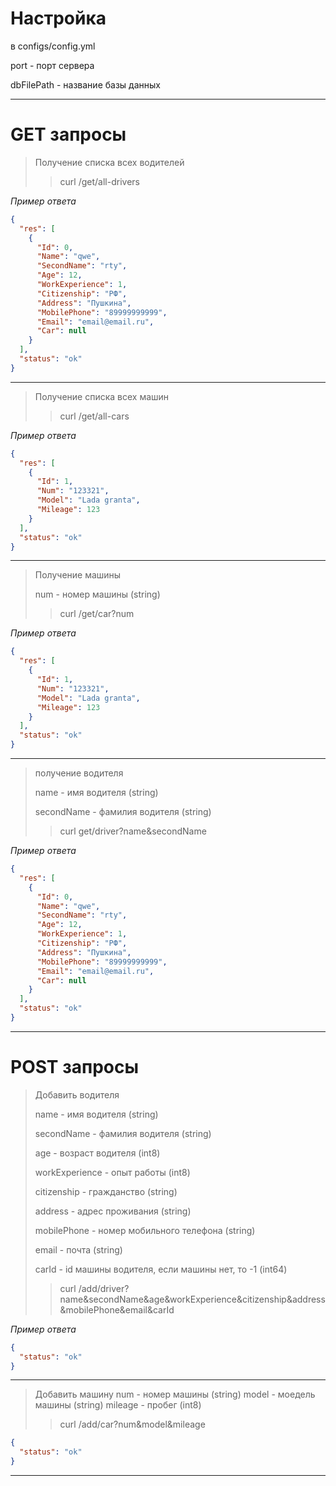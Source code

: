 # Настройка
в configs/config.yml

port - порт сервера

dbFilePath - название базы данных 

---

# GET запросы

> Получение списка всех водителей
> > curl /get/all-drivers
>  
_Пример ответа_
```json
{
  "res": [
    {
      "Id": 0,
      "Name": "qwe",
      "SecondName": "rty",
      "Age": 12,
      "WorkExperience": 1,
      "Citizenship": "РФ",
      "Address": "Пушкина",
      "MobilePhone": "89999999999",
      "Email": "email@email.ru",
      "Car": null
    }
  ],
  "status": "ok"
}
```
---
> Получение списка всех машин
> > curl /get/all-cars

_Пример ответа_
```json
{
  "res": [
    {
      "Id": 1,
      "Num": "123321",
      "Model": "Lada granta",
      "Mileage": 123
    }
  ],
  "status": "ok"
}
```
---
> Получение машины
> 
> num - номер машины (string)
> > curl /get/car?num
>

_Пример ответа_
```json
{
  "res": [
    {
      "Id": 1,
      "Num": "123321",
      "Model": "Lada granta",
      "Mileage": 123
    }
  ],
  "status": "ok"
}
```
---
> получение водителя
> 
> name - имя водителя (string)
> 
> secondName - фамилия водителя (string)
> > curl get/driver?name&secondName
> 
_Пример ответа_
```json
{
  "res": [
    {
      "Id": 0,
      "Name": "qwe",
      "SecondName": "rty",
      "Age": 12,
      "WorkExperience": 1,
      "Citizenship": "РФ",
      "Address": "Пушкина",
      "MobilePhone": "89999999999",
      "Email": "email@email.ru",
      "Car": null
    }
  ],
  "status": "ok"
}
```
---
# POST запросы
>Добавить водителя
> 
> name - имя водителя (string)
> 
> secondName - фамилия водителя (string)
> 
> age - возраст водителя (int8)
> 
> workExperience - опыт работы (int8)
> 
> citizenship - гражданство (string)
> 
> address - адрес проживания (string)
> 
> mobilePhone - номер мобильного телефона (string)
> 
> email - почта (string)
> 
> carId - id машины водителя, если машины нет, то -1 (int64)
> >curl /add/driver?name&secondName&age&workExperience&citizenship&address&mobilePhone&email&carId
> 
_Пример ответа_

```json
{
  "status": "ok"
}
```
---
> Добавить машину
> num - номер машины (string)
> model - моедель машины (string)
> mileage - пробег (int8)
> > curl /add/car?num&model&mileage

```json
{
  "status": "ok"
}
```
---